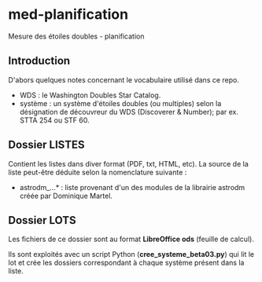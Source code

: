 # med-planification
Mesure des étoiles doubles - planification

## Introduction

D'abors quelques notes concernant le vocabulaire utilisé dans ce repo.

* WDS : le Washington Doubles Star Catalog.
* système : un système d'étoiles doubles (ou multiples) selon la désignation de découvreur du WDS (Discoverer & Number); par ex. STTA 254 ou STF 60.

## Dossier LISTES

Contient les listes dans diver format (PDF, txt, HTML, etc). La source de la liste peut-être déduite selon la nomenclature suivante :
* astrodm_...* : liste provenant d'un des modules de la librairie astrodm créée par Dominique Martel.

## Dossier LOTS
Les fichiers de ce dossier sont au format __LibreOffice ods__ (feuille de calcul).

Ils sont exploités avec un script Python (__cree_systeme_beta03.py__) qui lit le lot et crée les dossiers correspondant à chaque système présent dans la liste.

